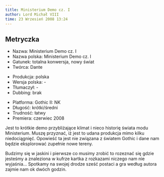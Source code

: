 ```yaml
---
title: Ministerium Demo cz. I
author: Lord Michał VIII
time: 23 Wrzesień 2008 13:24
---
```


## Metryczka

<!-- -->
- Nazwa: Ministerium Demo cz. I
- Nazwa polska: Ministerium Demo cz. I
- Gatunek: totalna konwersja, nowy świat
- Twórca: Dante

<!-- -->
- Produkcja: polska
- Wersja polska: -
- Tłumaczył: -
- Dubbing: brak

<!-- -->
- Platforma: Gothic II: NK
- Długość: krótki/średni
- Trudność: łatwy
- Premiera: czerwiec 2008

Jest to krótkie demo przybliżające klimat i nieco historię świata modu Ministerium. Muszę przyznać, iż jest to udana produkcja mimo kilku niedociągnięć. Opowieść ta jest nie związana z światem Gothic i dane nam będzie eksplorować zupełnie nowe tereny.

Budzimy się w jaskini i pierwsze co musimy zrobić to rozeznać się gdzie jesteśmy a znaleziona w kufrze kartka z rozkazami niczego nam nie wyjaśnia... Spotkamy na swojej drodze sześć postaci a gra według autora zajmie nam ok dwóch godzin.